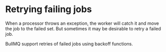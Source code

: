 # Retrying failing jobs

When a processor throws an exception, the worker will catch it and move the job to the failed set. But sometimes it may be desirable to retry a failed job.

BullMQ support retries of failed jobs using backoff functions.

